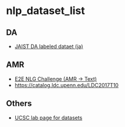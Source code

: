 # nlp_dataset_list

## DA
- [JAIST DA labeled dataet (ja)](https://www.gsk.or.jp/catalog/gsk2017-b/)

## AMR
- [E2E NLG Challenge (AMR -> Text)](http://www.macs.hw.ac.uk/InteractionLab/E2E/)
- https://catalog.ldc.upenn.edu/LDC2017T10

## Others
- [UCSC lab page for datasets](https://nlds.soe.ucsc.edu/software)
